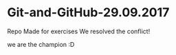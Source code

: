 # Git-and-GitHub-29.09.2017

Repo Made for exercises
We resolved the conflict!

we are the champion :D
